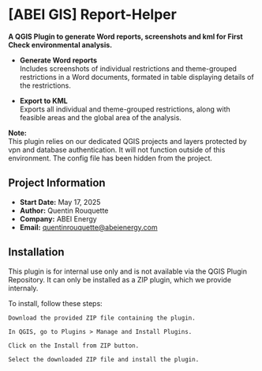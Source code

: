 # [ABEI GIS] Report-Helper

**A QGIS Plugin to generate Word reports, screenshots and kml for First Check environmental analysis.**

- **Generate Word reports**  
  Includes screenshots of individual restrictions and theme-grouped restrictions in a Word documents, formated in table displaying details of the restrictions.

- **Export to KML**  
  Exports all individual and theme-grouped restrictions, along with feasible areas and the global area of the analysis.




**Note:**  
This plugin relies on our dedicated QGIS projects and layers protected by vpn and database authentication. It will not function outside of this environment.
The config file has been hidden from the project.


## Project Information

- **Start Date:** May 17, 2025  
- **Author:** Quentin Rouquette  
- **Company:** ABEI Energy  
- **Email:** [quentinrouquette@abeienergy.com](mailto:quentinrouquette@abeienergy.com)



## Installation

This plugin is for internal use only and is not available via the QGIS Plugin Repository. It can only be installed as a ZIP plugin, which we provide internaly.

To install, follow these steps:

    Download the provided ZIP file containing the plugin.

    In QGIS, go to Plugins > Manage and Install Plugins.

    Click on the Install from ZIP button.

    Select the downloaded ZIP file and install the plugin.